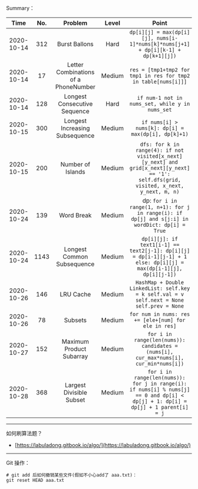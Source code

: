 Summary：

|    Time    | No.  |               Problem                | Level  |                            Point                             |
| :--------: | :--: | :----------------------------------: | :----: | :----------------------------------------------------------: |
| 2020-10-14 | 312  |            Burst Ballons             |  Hard  | `dp[i][j] = max(dp[i][j], nums[i-1]*nums[k]*nums[j+1] + dp[i][k-1] + dp[k+1][j])` |
| 2020-10-14 |  17  | Letter Combinations of a PhoneNumber | Medium | `res = [tmp1+tmp2 for tmp1 in res for tmp2 in table[nums[i]]]` |
| 2020-10-14 | 128  |     Longest Consecutive Sequence     |  Hard  |       `if num-1 not in nums_set, while y in nums_set`        |
| 2020-10-15 | 300  |    Longest Increasing Subsequence    | Medium |     `if nums[i] > nums[k]: dp[i] = max(dp[i], dp[k]+1)`      |
| 2020-10-15 | 200  |          Number of Islands           | Medium | `dfs: for k in range(4): if not visited[x_next][y_next] and grid[x_next][y_next] == '1': self.dfs(grid, visited, x_next, y_next, m, n)` |
| 2020-10-24 | 139  |              Word Break              | Medium | dp: `for i in range(1, n+1): for j in range(i): if dp[j] and s[j:i] in wordDict: dp[i] = True` |
| 2020-10-24 | 1143 |      Longest Common Subsequence      | Medium | `dp[i][j]: if text1[i-1] == text2[j-1]: dp[i][j] = dp[i-1][j-1] + 1 else: dp[i][j] = max(dp[i-1][j], dp[i][j-1])` |
| 2020-10-26 | 146  |              LRU Cache               | Medium | `HashMap + Double LinkedList: self.key = k self.val = v self.next = None self.prev = None` |
| 2020-10-26 |  78  |               Subsets                | Medium |     `for num in nums: res += [ele+[num] for ele in res]`     |
| 2020-10-27 | 152  |       Maximum Product Subarray       | Medium | `for i in range(len(nums)): candidates = (nums[i], cur_max*nums[i], cur_min*nums[i])` |
| 2020-10-28 | 368  |       Largest Divisible Subset       | Medium | `for i in range(len(nums)): for j in range(i): if nums[i] % nums[j] == 0 and dp[i] < dp[j] + 1: dp[i] = dp[j] + 1 parent[i] = j` |



****

如何刷算法题？

- [https://labuladong.gitbook.io/algo/](https://labuladong.gitbook.io/algo/)





****

Git 操作：

```shell
# git add 后如何撤销某些文件(假如不小心add了 aaa.txt)：
git reset HEAD aaa.txt
```

